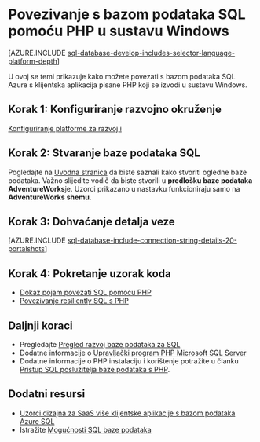 <properties
    pageTitle="Povezivanje s bazom podataka SQL pomoću i u sustavu Windows | Microsoft Azure"
    description="Predstavlja program za uzorak i koje se povezuje s bazom podataka SQL Azure Windows klijenta i navode veze na komponente potreban softver potreban za klijent."
    services="sql-database"
    documentationCenter=""
    authors="meet-bhagdev"
    manager="jhubbard"
    editor=""/>


<tags
    ms.service="sql-database"
    ms.workload="drivers"
    ms.tgt_pltfrm="na"
    ms.devlang="php"
    ms.topic="article"
    ms.date="10/03/2016"
    ms.author="meetb"/>


# <a name="connect-to-sql-database-by-using-php-on-windows"></a>Povezivanje s bazom podataka SQL pomoću PHP u sustavu Windows


[AZURE.INCLUDE [sql-database-develop-includes-selector-language-platform-depth](../../includes/sql-database-develop-includes-selector-language-platform-depth.md)] 


U ovoj se temi prikazuje kako možete povezati s bazom podataka SQL Azure s klijentska aplikacija pisane PHP koji se izvodi u sustavu Windows.

## <a name="step-1--configure-development-environment"></a>Korak 1: Konfiguriranje razvojno okruženje

[Konfiguriranje platforme za razvoj i](https://msdn.microsoft.com/library/mt720663.aspx)

## <a name="step-2-create-a-sql-database"></a>Korak 2: Stvaranje baze podataka SQL

Pogledajte na [Uvodna stranica](sql-database-get-started.md) da biste saznali kako stvoriti ogledne baze podataka.  Važno slijedite vodič da biste stvorili u **predlošku baze podataka AdventureWorks**je. Uzorci prikazano u nastavku funkcioniraju samo na **AdventureWorks shemu**.


## <a name="step-3-get-connection-details"></a>Korak 3: Dohvaćanje detalja veze

[AZURE.INCLUDE [sql-database-include-connection-string-details-20-portalshots](../../includes/sql-database-include-connection-string-details-20-portalshots.md)]


## <a name="step-4-run-sample-code"></a>Korak 4: Pokretanje uzorak koda

* [Dokaz pojam povezati SQL pomoću PHP](https://msdn.microsoft.com/library/mt720665.aspx)
* [Povezivanje resiliently SQL s PHP](https://msdn.microsoft.com/library/mt720667.aspx)


## <a name="next-steps"></a>Daljnji koraci

* Pregledajte [Pregled razvoj baze podataka za SQL](sql-database-develop-overview.md)
* Dodatne informacije o [Upravljački program PHP Microsoft SQL Server](https://msdn.microsoft.com/library/dn865013.aspx)
* Dodatne informacije o PHP instalaciju i korištenje potražite u članku [Pristup SQL poslužitelja baze podataka s PHP](http://social.technet.microsoft.com/wiki/contents/articles/1258.accessing-sql-server-databases-from-php.aspx).

## <a name="additional-resources"></a>Dodatni resursi 

* [Uzorci dizajna za SaaS više klijentske aplikacije s bazom podataka Azure SQL](sql-database-design-patterns-multi-tenancy-saas-applications.md)
* Istražite [Mogućnosti SQL baze podataka](https://azure.microsoft.com/services/sql-database/)
